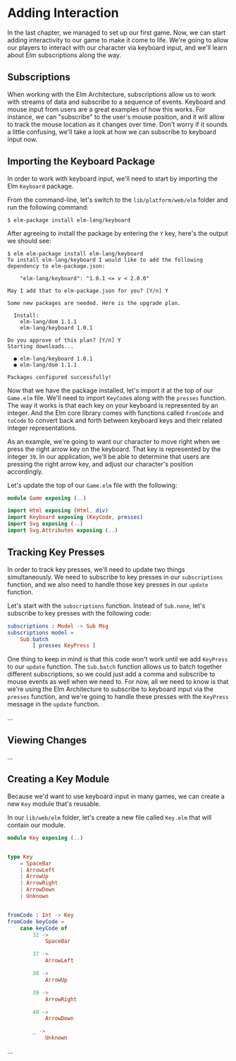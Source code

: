 # Adding Interaction

In the last chapter, we managed to set up our first game. Now, we can start
adding interactivity to our game to make it come to life. We're going to
allow our players to interact with our character via keyboard input, and we'll
learn about Elm subscriptions along the way.

## Subscriptions

When working with the Elm Architecture, subscriptions allow us to work with
streams of data and subscribe to a sequence of events. Keyboard and mouse input
from users are a great examples of how this works. For instance, we can
"subscribe" to the user's mouse position, and it will allow to track the
mouse location as it changes over time. Don't worry if it sounds a little
confusing, we'll take a look at how we can subscribe to keyboard input now.

## Importing the Keyboard Package

In order to work with keyboard input, we'll need to start by importing the Elm
`Keyboard` package.

From the command-line, let's switch to the `lib/platform/web/elm` folder and
run the following command:

```shell
$ elm-package install elm-lang/keyboard
```

After agreeing to install the package by entering the `Y` key, here's the
output we should see:

```shell
$ elm elm-package install elm-lang/keyboard
To install elm-lang/keyboard I would like to add the following
dependency to elm-package.json:

    "elm-lang/keyboard": "1.0.1 <= v < 2.0.0"

May I add that to elm-package.json for you? [Y/n] Y

Some new packages are needed. Here is the upgrade plan.

  Install:
    elm-lang/dom 1.1.1
    elm-lang/keyboard 1.0.1

Do you approve of this plan? [Y/n] Y
Starting downloads...

  ● elm-lang/keyboard 1.0.1
  ● elm-lang/dom 1.1.1

Packages configured successfully!
```

Now that we have the package installed, let's import it at the top of our
`Game.elm` file. We'll need to import `KeyCode`s along with the `presses`
function. The way it works is that each key on your keyboard is represented
by an integer. And the Elm core library comes with functions called `fromCode`
and `toCode` to convert back and forth between keyboard keys and their
related integer representations.

As an example, we're going to want our character to move right when we press
the right arrow key on the keyboard. That key is represented by the integer
`39`. In our application, we'll be able to determine that users are pressing
the right arrow key, and adjust our character's position accordingly.

Let's update the top of our `Game.elm` file with the following:

```elm
module Game exposing (..)

import Html exposing (Html, div)
import Keyboard exposing (KeyCode, presses)
import Svg exposing (..)
import Svg.Attributes exposing (..)
```

## Tracking Key Presses

In order to track key presses, we'll need to update two things simultaneously.
We need to subscribe to key presses in our `subscriptions` function, and we
also need to handle those key presses in our `update` function.

Let's start with the `subscriptions` function. Instead of `Sub.none`, let's
subscribe to key presses with the following code:

```elm
subscriptions : Model -> Sub Msg
subscriptions model =
    Sub.batch
        [ presses KeyPress ]
```

One thing to keep in mind is that this code won't work until we add `KeyPress`
to our `update` function. The `Sub.batch` function allows us to batch together
different subscriptions, so we could just add a comma and subscribe to mouse
events as well when we need to. For now, all we need to know is that we're
using the Elm Architecture to subscribe to keyboard input via the `presses`
function, and we're going to handle these presses with the `KeyPress` message
in the `update` function.

...

## Viewing Changes

...

## Creating a Key Module

Because we'd want to use keyboard input in many games, we can create a new
`Key` module that's reusable.

In our `lib/web/elm` folder, let's create a new file called `Key.elm` that will
contain our module.

```elm
module Key exposing (..)


type Key
    = SpaceBar
    | ArrowLeft
    | ArrowUp
    | ArrowRight
    | ArrowDown
    | Unknown


fromCode : Int -> Key
fromCode keyCode =
    case keyCode of
        32 ->
            SpaceBar

        37 ->
            ArrowLeft

        38 ->
            ArrowUp

        39 ->
            ArrowRight

        40 ->
            ArrowDown

        _ ->
            Unknown
```

...